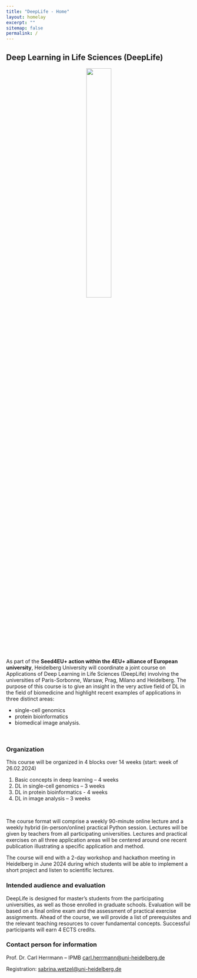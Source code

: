 ```yaml
---
title: "DeepLife - Home"
layout: homelay
excerpt: ""
sitemap: false
permalink: /
---
```


## Deep Learning in Life Sciences (DeepLife)

<figure>
<center>
<img src="{{ site.url }}{{ site.baseurl }}/images/DL_logo.pdf" width="40%" >
</center>
</figure>

<br>

As part of the **Seed4EU+ action within the 4EU+ alliance of European university**, Heidelberg University will coordinate a joint course on Applications of Deep Learning in Life Sciences (DeepLife) involving the universities of Paris-Sorbonne, Warsaw, Prag, Milano and Heidelberg. The purpose of this course is to give an insight in the very active field of DL in the field of biomedicine and highlight recent examples of applications in three distinct areas: 
<br>
- single-cell genomics
- protein bioinformatics
- biomedical image analysis.
<br>

### Organization
This course will be organized in 4 blocks over 14 weeks (start: week of 26.02.2024)
<br>
1. Basic concepts in deep learning – 4 weeks
2. DL in single-cell genomics – 3 weeks
3. DL in protein bioinformatics - 4 weeks
4. DL in image analysis – 3 weeks
<br>

The course format will comprise a weekly 90-minute online lecture and a weekly hybrid (in-person/online) practical Python session. Lectures will be given by teachers from all participating universities. Lectures and practical exercises on all three application areas will be centered around one recent publication illustrating a specific application and method.
<br>

The course will end with a 2-day workshop and hackathon meeting in Heidelberg in June 2024 during which students will be able to implement a short project and listen to scientific lectures.

### Intended audience and evaluation
DeepLife is designed for master’s students from the participating universities, as well as those enrolled in graduate schools. Evaluation will be based on a final online exam and the assessment of practical exercise assignments. Ahead of the course, we will provide a list of prerequisites and the relevant teaching resources to cover fundamental concepts. Successful participants will earn 4 ECTS credits.

### Contact person for information
Prof. Dr. Carl Herrmann – IPMB carl.herrmann@uni-heidelberg.de
<br>

Registration: sabrina.wetzel@uni-heidelberg.de

<br>
<br>
<br>